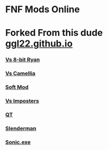 # FNF Mods Online
# Forked From this dude [ggl22.github.io](https://github.com/ggl22/ggl22.github.io)

### [Vs 8-bit Ryan](https://coolan127gamer.github.io/FNF-Mods-Online/8bitryan) 
### [Vs Camellia](https://coolan127gamer.github.io/FNF-Mods-Online/camellia)
### [Soft Mod](https://coolan127gamer.io/FNF-Mods-Online/fnf-soft)     
### [Vs Imposters](https://coolan127gamer.github.io/FNF-Mods-Online/impostor-v3)
### [QT](https://coolan127gamer.github.io/FNF-Mods-Online/qt)
### [Slenderman](https://coolan127gamer.github.io/FNF-Mods-Online/slenderman)
### [Sonic.exe](https://coolan127gamer.github.io/FNF-Mods-Online/sonic-exe)
